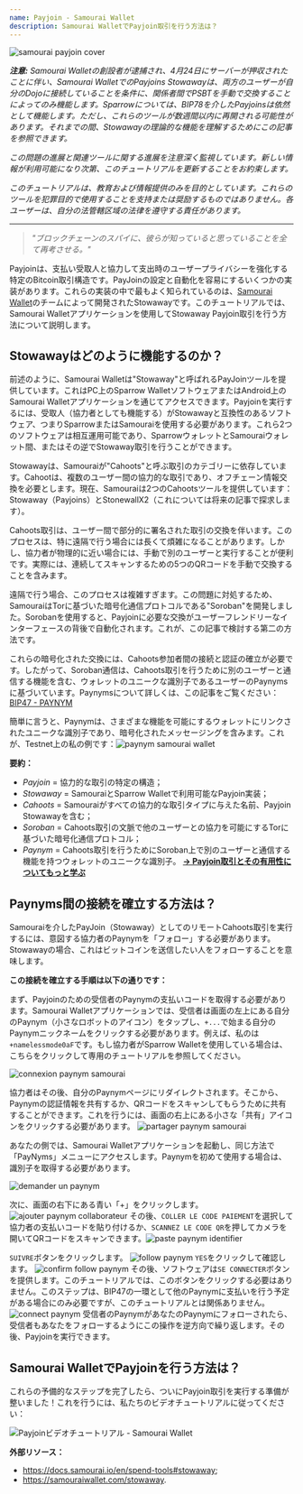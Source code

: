 ```yaml
---
name: Payjoin - Samourai Wallet
description: Samourai WalletでPayjoin取引を行う方法は？
---
```

![samourai payjoin cover](assets/cover.webp)

***注意:** Samourai Walletの創設者が逮捕され、4月24日にサーバーが押収されたことに伴い、Samourai WalletでのPayjoins Stowawayは、両方のユーザーが自分のDojoに接続していることを条件に、関係者間でPSBTを手動で交換することによってのみ機能します。Sparrowについては、BIP78を介したPayjoinsは依然として機能します。ただし、これらのツールが数週間以内に再開される可能性があります。それまでの間、Stowawayの理論的な機能を理解するためにこの記事を参照できます。*

_この問題の進展と関連ツールに関する進展を注意深く監視しています。新しい情報が利用可能になり次第、このチュートリアルを更新することをお約束します。_

_このチュートリアルは、教育および情報提供のみを目的としています。これらのツールを犯罪目的で使用することを支持または奨励するものではありません。各ユーザーは、自分の法管轄区域の法律を遵守する責任があります。_


---

> *"ブロックチェーンのスパイに、彼らが知っていると思っていることを全て再考させる。"*

Payjoinは、支払い受取人と協力して支出時のユーザープライバシーを強化する特定のBitcoin取引構造です。PayJoinの設定と自動化を容易にするいくつかの実装があります。これらの実装の中で最もよく知られているのは、[Samourai Wallet](https://samouraiwallet.com/stowaway)のチームによって開発されたStowawayです。このチュートリアルでは、Samourai Walletアプリケーションを使用してStowaway Payjoin取引を行う方法について説明します。

## Stowawayはどのように機能するのか？

前述のように、Samourai Walletは"Stowaway"と呼ばれるPayJoinツールを提供しています。これはPC上のSparrow WalletソフトウェアまたはAndroid上のSamourai Walletアプリケーションを通じてアクセスできます。Payjoinを実行するには、受取人（協力者としても機能する）がStowawayと互換性のあるソフトウェア、つまりSparrowまたはSamouraiを使用する必要があります。これら2つのソフトウェアは相互運用可能であり、SparrowウォレットとSamouraiウォレット間、またはその逆でStowaway取引を行うことができます。

Stowawayは、Samouraiが"Cahoots"と呼ぶ取引のカテゴリーに依存しています。Cahootは、複数のユーザー間の協力的な取引であり、オフチェーン情報交換を必要とします。現在、Samouraiは2つのCahootsツールを提供しています：Stowaway（Payjoins）とStonewallX2（これについては将来の記事で探求します）。

Cahoots取引は、ユーザー間で部分的に署名された取引の交換を伴います。このプロセスは、特に遠隔で行う場合には長くて煩雑になることがあります。しかし、協力者が物理的に近い場合には、手動で別のユーザーと実行することが便利です。実際には、連続してスキャンするための5つのQRコードを手動で交換することを含みます。

遠隔で行う場合、このプロセスは複雑すぎます。この問題に対処するため、SamouraiはTorに基づいた暗号化通信プロトコルである"Soroban"を開発しました。Sorobanを使用すると、Payjoinに必要な交換がユーザーフレンドリーなインターフェースの背後で自動化されます。これが、この記事で検討する第二の方法です。

これらの暗号化された交換には、Cahoots参加者間の接続と認証の確立が必要です。したがって、Soroban通信は、Cahoots取引を行うために別のユーザーと通信する機能を含む、ウォレットのユニークな識別子であるユーザーのPaynymsに基づいています。Paynymsについて詳しくは、この記事をご覧ください：[BIP47 - PAYNYM](https://planb.network/tutorials/privacy/paynym-bip47)

簡単に言うと、Paynymは、さまざまな機能を可能にするウォレットにリンクされたユニークな識別子であり、暗号化されたメッセージングを含みます。これが、Testnet上の私の例です：![paynym samourai wallet](assets/en/1.webp)

**要約：**
- _Payjoin_ = 協力的な取引の特定の構造；
- _Stowaway_ = SamouraiとSparrow Walletで利用可能なPayjoin実装；
- _Cahoots_ = Samouraiがすべての協力的な取引タイプに与えた名前、Payjoin Stowawayを含む；
- _Soroban_ = Cahoots取引の文脈で他のユーザーとの協力を可能にするTorに基づいた暗号化通信プロトコル；
- _Paynym_ = Cahoots取引を行うためにSoroban上で別のユーザーと通信する機能を持つウォレットのユニークな識別子。
[**-> Payjoin取引とその有用性についてもっと学ぶ**](https://planb.network/tutorials/privacy/payjoin)

## Paynyms間の接続を確立する方法は？

Samouraiを介したPayJoin（Stowaway）としてのリモートCahoots取引を実行するには、意図する協力者のPaynymを「フォロー」する必要があります。Stowawayの場合、これはビットコインを送信したい人をフォローすることを意味します。

**この接続を確立する手順は以下の通りです：**

まず、Payjoinのための受信者のPaynymの支払いコードを取得する必要があります。Samourai Walletアプリケーションでは、受信者は画面の左上にある自分のPaynym（小さなロボットのアイコン）をタップし、`+...`で始まる自分のPaynymニックネームをクリックする必要があります。例えば、私のは`+namelessmode0aF`です。もし協力者がSparrow Walletを使用している場合は、こちらをクリックして専用のチュートリアルを参照してください。

![connexion paynym samourai](assets/en/2.webp)

協力者はその後、自分のPaynymページにリダイレクトされます。そこから、Paynymの認証情報を共有するか、QRコードをスキャンしてもらうために共有することができます。これを行うには、画面の右上にある小さな「共有」アイコンをクリックする必要があります。
![partager paynym samourai](assets/en/1.webp)

あなたの側では、Samourai Walletアプリケーションを起動し、同じ方法で「PayNyms」メニューにアクセスします。Paynymを初めて使用する場合は、識別子を取得する必要があります。

![demander un paynym](assets/en/3.webp)

次に、画面の右下にある青い「+」をクリックします。
![ajouter paynym collaborateur](assets/en/4.webp)
その後、`COLLER LE CODE PAIEMENT`を選択して協力者の支払いコードを貼り付けるか、`SCANNEZ LE CODE QR`を押してカメラを開いてQRコードをスキャンできます。![paste paynym identifier](assets/en/5.webp)

`SUIVRE`ボタンをクリックします。
![follow paynym](assets/en/6.webp)
`YES`をクリックして確認します。
![confirm follow paynym](assets/en/7.webp)
その後、ソフトウェアは`SE CONNECTER`ボタンを提供します。このチュートリアルでは、このボタンをクリックする必要はありません。このステップは、BIP47の一環として他のPaynymに支払いを行う予定がある場合にのみ必要ですが、このチュートリアルとは関係ありません。
![connect paynym](assets/en/8.webp)
受信者のPaynymがあなたのPaynymにフォローされたら、受信者もあなたをフォローするようにこの操作を逆方向で繰り返します。その後、Payjoinを実行できます。

## Samourai WalletでPayjoinを行う方法は？

これらの予備的なステップを完了したら、ついにPayjoin取引を実行する準備が整いました！これを行うには、私たちのビデオチュートリアルに従ってください：

![Payjoinビデオチュートリアル - Samourai Wallet](https://youtu.be/FXW6XZim0ww?si=EXalYwK1t9DT48aE)

**外部リソース：**
- https://docs.samourai.io/en/spend-tools#stowaway;
- https://samouraiwallet.com/stowaway.